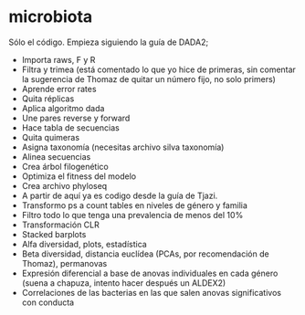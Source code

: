 # microbiota
Sólo el código. Empieza siguiendo la guía de DADA2;
* Importa raws, F y R
* Filtra y trimea (está comentado lo que yo hice de primeras, sin comentar la sugerencia de Thomaz de quitar un número fijo, no solo primers)
* Aprende error rates
* Quita réplicas
* Aplica algoritmo dada
* Une pares reverse y forward
* Hace tabla de secuencias
* Quita quimeras
* Asigna taxonomía (necesitas archivo silva taxonomía)
* Alinea secuencias
* Crea árbol filogenético
* Optimiza el fitness del modelo
* Crea archivo phyloseq
* A partir de aquí ya es codigo desde la guía de Tjazi.
* Transformo ps a count tables en niveles de género y familia
* Filtro todo lo que tenga una prevalencia de menos del 10%
* Transformación CLR
* Stacked barplots
* Alfa diversidad, plots, estadística
* Beta diversidad, distancia euclídea (PCAs, por recomendación de Thomaz), permanovas
* Expresión diferencial a base de anovas individuales en cada género (suena a chapuza, intento hacer después un ALDEX2)
* Correlaciones de las bacterias en las que salen anovas significativos con conducta
